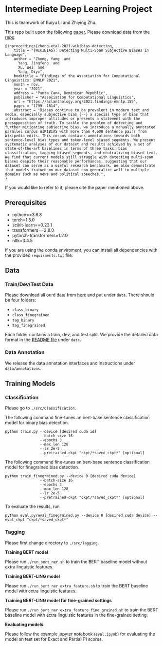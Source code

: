 # Intermediate Deep Learning Project

This is teamwork of Ruiyu Li and Zhiying Zhu.

This repo built upon the following [paper](https://github.com/cs329yangzhong/WIKIBIAS). Please download data from the [repo](https://github.com/cs329yangzhong/WIKIBIAS).

```
@inproceedings{zhong-etal-2021-wikibias-detecting,
    title = "{WIKIBIAS}: Detecting Multi-Span Subjective Biases in Language",
    author = "Zhong, Yang  and
      Yang, Jingfeng  and
      Xu, Wei  and
      Yang, Diyi",
    booktitle = "Findings of the Association for Computational Linguistics: EMNLP 2021",
    month = nov,
    year = "2021",
    address = "Punta Cana, Dominican Republic",
    publisher = "Association for Computational Linguistics",
    url = "https://aclanthology.org/2021.findings-emnlp.155",
    pages = "1799--1814",
    abstract = "Biases continue to be prevalent in modern text and media, especially subjective bias {--} a special type of bias that introduces improper attitudes or presents a statement with the presupposition of truth. To tackle the problem of detecting and further mitigating subjective bias, we introduce a manually annotated parallel corpus WIKIBIAS with more than 4,000 sentence pairs from Wikipedia edits. This corpus contains annotations towards both sentence-level bias types and token-level biased segments. We present systematic analyses of our dataset and results achieved by a set of state-of-the-art baselines in terms of three tasks: bias classification, tagging biased segments, and neutralizing biased text. We find that current models still struggle with detecting multi-span biases despite their reasonable performances, suggesting that our dataset can serve as a useful research benchmark. We also demonstrate that models trained on our dataset can generalize well to multiple domains such as news and political speeches.",
}
```
If you would like to refer to it, please cite the paper mentioned above.

## Prerequisites
- python==3.6.8
- torch=1.5.0
- scikit-learn==0.23.1
- transformers==2.8.0
- pytorch-transformers=1.2.0
- nltk=3.4.5

 If you are using the conda enviroment, you can install all dependencies with the provided ```requirments.txt``` file.

## Data

### Train/Dev/Test Data
Please download all ourd data from [here](https://drive.google.com/drive/folders/1dLKpaVktAojeQ7so1_Seao_e3iLQ-Egy?usp=sharing) and put under ```data```. There should be four folders:

 - ```class_binary```
 - ```class_finegrained```
 - ```tag_binary``` 
 - ```tag_finegrained```

Each folder contains a train, dev, and test split.  We provide the detailed data format in the [README file](data/README.md) under ```data```.

### Data Annotation
We release the data annotation interfaces and instructions under ```data/annotations```.

## Training Models

### Classification

Please go to ```./src/Classification```. 

The following command fine-tunes an bert-base sentence classification model for binary bias detection.
```
python train.py --device [desired cuda id] 
                --batch-size 16 
                --epochs 3 
                --max_len 128 
                --lr 2e-5
                --pretrained-ckpt "ckpt/*saved_ckpt*" [optional]
```

The following command fine-tunes an bert-base sentence classification model for finegrained bias detection.
```
python train_finegrained.py --device 0 [desired cuda device] 
                --batch-size 16 
                --epochs 3 
                --max_len 128 
                --lr 2e-5
                --pretrained-ckpt "ckpt/*saved_ckpt*" [optional]
```

To evaluate the results, run
```
python eval.py/eval_finegrained.py --device 0 [desired cuda device] --eval_ckpt "ckpt/*saved_ckpt*"
```

### Tagging 
Please first change directory to ```./src/Tagging```. 

**Training BERT model**

Please run ```./run_bert_ner.sh``` to train the BERT baseline model without extra linguistic features.

**Training BERT-LING model**

Please run ```./run_bert_ner_extra_feature.sh``` to train the BERT baseline model with extra linguistic features.

**Training BERT-LING model for fine-grained settings**

Please run ```./run_bert_ner_extra_feature_fine_grained.sh``` to train the BERT baseline model with extra linguistic features in the fine-grained setting.

**Evaluating models**

Please follow the example jupyter notebook (```eval.ipynb```) for evaluating the model on test set for Exact and Partial F1 scores.




